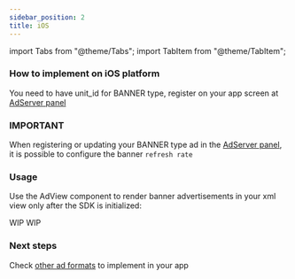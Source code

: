 ```yaml
---
sidebar_position: 2
title: iOS
---
```


import Tabs from "@theme/Tabs";
import TabItem from "@theme/TabItem";

### How to implement on iOS platform

You need to have unit_id for BANNER type, register on your app screen at [AdServer panel](https://adserver.adgrowth.com/mfe-apps/apps)

### IMPORTANT

When registering or updating your BANNER type ad in the [AdServer panel](https://adserver.adgrowth.com/mfe-apps/apps), it is possible to configure the banner `refresh rate`

### Usage

Use the AdView component to render banner advertisements in your xml view only after the SDK is initialized:

<Tabs>
  <TabItem value="swift" label="Swift" default>
    WIP
  </TabItem>
  <TabItem value="objective-c" label="Objective-C">
    WIP
  </TabItem>
</Tabs>

### Next steps

Check [other ad formats](../../usage/) to implement in your app
